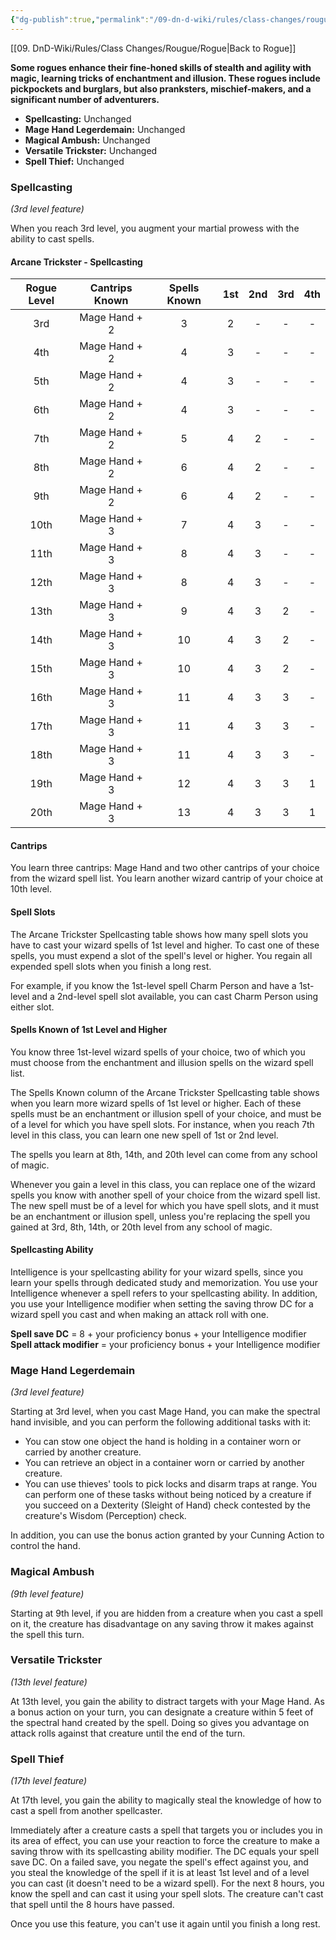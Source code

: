 ```yaml
---
{"dg-publish":true,"permalink":"/09-dn-d-wiki/rules/class-changes/rougue/arcane-trickster/","tags":["subclass","rogue"]}
---
```


[[09. DnD-Wiki/Rules/Class Changes/Rougue/Rogue\|Back to Rogue]]

**Some rogues enhance their fine-honed skills of stealth and agility with magic, learning tricks of enchantment and illusion. These rogues include pickpockets and burglars, but also pranksters, mischief-makers, and a significant number of adventurers.**

* **Spellcasting:** Unchanged
* **Mage Hand Legerdemain:** Unchanged
* **Magical Ambush:** Unchanged
* **Versatile Trickster:** Unchanged
* **Spell Thief:** Unchanged

### Spellcasting
*(3rd level feature)*

When you reach 3rd level, you augment your martial prowess with the ability to cast spells.

#### Arcane Trickster - Spellcasting
| Rogue Level |	Cantrips Known |	Spells  Known |	1st |	2nd |	3rd |	4th |
| :---: | :---: | :---: | :---: | :---: | :---: | :---: |
| 3rd |	Mage Hand + 2 |	3 |	2 |	- |	- |	- |
| 4th |	Mage Hand + 2 |	4 |	3 |	- |	- |	- |
| 5th |	Mage Hand + 2 |	4 |	3 |	- |	- |	- |
| 6th |	Mage Hand + 2 |	4 |	3 |	- |	- |	- |
| 7th |	Mage Hand + 2 |	5 |	4 |	2 |	- |	- |
| 8th |	Mage Hand + 2 |	6 |	4 |	2 |	- |	- |
| 9th |	Mage Hand + 2 |	6 |	4 |	2 |	- |	- |
| 10th |	Mage Hand + 3 |	7 |	4 |	3 |	- |	- |
| 11th |	Mage Hand + 3 |	8 |	4 |	3 |	- |	- |
| 12th |	Mage Hand + 3 |	8 |	4 |	3 |	- |	- |
| 13th |	Mage Hand + 3 |	9 |	4 |	3 |	2 |	- |
| 14th |	Mage Hand + 3 |	10 |	4 |	3 |	2 |	- |
| 15th |	Mage Hand + 3 |	10 |	4 |	3 |	2 |	- |
| 16th |	Mage Hand + 3 |	11 |	4 |	3 |	3 |	- |
| 17th |	Mage Hand + 3 |	11 |	4 |	3 |	3 |	- |
| 18th |	Mage Hand + 3 |	11 |	4 |	3 |	3 |	- |
| 19th |	Mage Hand + 3 |	12 |	4 |	3 |	3 |	1 |
| 20th |	Mage Hand + 3 |	13 |	4 |	3 |	3 |	1 |


#### Cantrips
You learn three cantrips: Mage Hand and two other cantrips of your choice from the wizard spell list. You learn another wizard cantrip of your choice at 10th level.

#### Spell Slots
The Arcane Trickster Spellcasting table shows how many spell slots you have to cast your wizard spells of 1st level and higher. To cast one of these spells, you must expend a slot of the spell's level or higher. You regain all expended spell slots when you finish a long rest.

For example, if you know the 1st-level spell Charm Person and have a 1st-level and a 2nd-level spell slot available, you can cast Charm Person using either slot.

#### Spells Known of 1st Level and Higher
You know three 1st-level wizard spells of your choice, two of which you must choose from the enchantment and illusion spells on the wizard spell list.

The Spells Known column of the Arcane Trickster Spellcasting table shows when you learn more wizard spells of 1st level or higher. Each of these spells must be an enchantment or illusion spell of your choice, and must be of a level for which you have spell slots. For instance, when you reach 7th level in this class, you can learn one new spell of 1st or 2nd level.

The spells you learn at 8th, 14th, and 20th level can come from any school of magic.

Whenever you gain a level in this class, you can replace one of the wizard spells you know with another spell of your choice from the wizard spell list. The new spell must be of a level for which you have spell slots, and it must be an enchantment or illusion spell, unless you're replacing the spell you gained at 3rd, 8th, 14th, or 20th level from any school of magic.

#### Spellcasting Ability
Intelligence is your spellcasting ability for your wizard spells, since you learn your spells through dedicated study and memorization. You use your Intelligence whenever a spell refers to your spellcasting ability. In addition, you use your Intelligence modifier when setting the saving throw DC for a wizard spell you cast and when making an attack roll with one.

**Spell save DC** = 8 + your proficiency bonus + your Intelligence modifier
**Spell attack modifier** = your proficiency bonus + your Intelligence modifier

### Mage Hand Legerdemain
*(3rd level feature)*

Starting at 3rd level, when you cast Mage Hand, you can make the spectral hand invisible, and you can perform the following additional tasks with it:

* You can stow one object the hand is holding in a container worn or carried by another creature.
* You can retrieve an object in a container worn or carried by another creature.
* You can use thieves' tools to pick locks and disarm traps at range.
You can perform one of these tasks without being noticed by a creature if you succeed on a Dexterity (Sleight of Hand) check contested by the creature's Wisdom (Perception) check.

In addition, you can use the bonus action granted by your Cunning Action to control the hand.

### Magical Ambush
*(9th level feature)*

Starting at 9th level, if you are hidden from a creature when you cast a spell on it, the creature has disadvantage on any saving throw it makes against the spell this turn.

### Versatile Trickster
*(13th level feature)*

At 13th level, you gain the ability to distract targets with your Mage Hand. As a bonus action on your turn, you can designate a creature within 5 feet of the spectral hand created by the spell. Doing so gives you advantage on attack rolls against that creature until the end of the turn.

### Spell Thief
*(17th level feature)*

At 17th level, you gain the ability to magically steal the knowledge of how to cast a spell from another spellcaster.

Immediately after a creature casts a spell that targets you or includes you in its area of effect, you can use your reaction to force the creature to make a saving throw with its spellcasting ability modifier. The DC equals your spell save DC. On a failed save, you negate the spell's effect against you, and you steal the knowledge of the spell if it is at least 1st level and of a level you can cast (it doesn't need to be a wizard spell). For the next 8 hours, you know the spell and can cast it using your spell slots. The creature can't cast that spell until the 8 hours have passed.

Once you use this feature, you can't use it again until you finish a long rest.